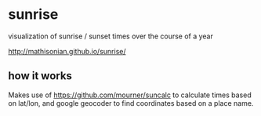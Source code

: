 sunrise
=======

visualization of sunrise / sunset times over the course of a year

http://mathisonian.github.io/sunrise/

## how it works

Makes use of https://github.com/mourner/suncalc to calculate times based on lat/lon, and google geocoder to find coordinates based on a place name.
